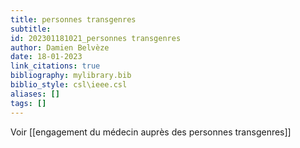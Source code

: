 ```yaml
---
title: personnes transgenres
subtitle:
id: 202301181021_personnes transgenres
author: Damien Belvèze
date: 18-01-2023
link_citations: true
bibliography: mylibrary.bib
biblio_style: csl\ieee.csl
aliases: []
tags: []
---
```


Voir  [[engagement du médecin auprès des personnes transgenres]]




